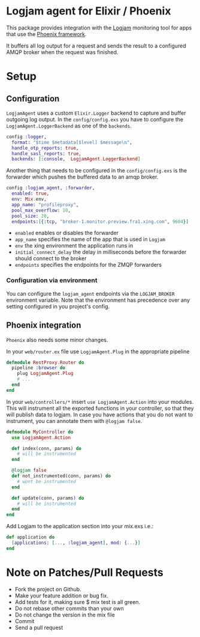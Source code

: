 Logjam agent for Elixir / Phoenix
===========

This package provides integration with the [Logjam](https://github.com/skaes/logjam_core) monitoring tool for apps that
use the [Phoenix framework](https://github.com/phoenixframework/phoenix).

It buffers all log output for a request and sends the result to a configured AMQP broker when the request was finished.

# Setup

## Configuration
`LogjamAgent` uses a custom `Elixir.Logger` backend to capture and buffer outgoing log output. In the
`config/config.exs` you have to configure the `LogjamAgent.LoggerBackend` as one of the `backends`.

``` Elixir
config :logger,
  format: "$time $metadata[$level] $message\n",
  handle_otp_reports: true,
  handle_sasl_reports: true,
  backends: [:console,  LogjamAgent.LoggerBackend]

```

Another thing that needs to be configured in the `config/config.exs` is the forwarder which pushes
the buffered data to an amqp broker.

``` Elixir
config :logjam_agent, :forwarder,
  enabled: true,
  env: Mix.env,
  app_name: "profileproxy",
  pool_max_overflow: 10,
  pool_size: 20,
  endpoints:[{:tcp, "broker-1.monitor.preview.fra1.xing.com", 9604}]
```

* `enabled` enables or disables the forwarder
* `app_name` specifies the name of the app that is used in `Logjam`
* `env` the xing environment the application runs in
* `initial_connect_delay` the delay in milliseconds before the forwarder should connect to the broker
* `endpoints` specifies the endpoints for the ZMQP forwarders

### Configuration via environment

You can configure the `logjam_agent` endpoints via the `LOGJAM_BROKER` environment variable.
Note that the environment has precedence over any setting configured in you project's config.

## Phoenix integration

`Phoenix` also needs some minor changes.

In your `web/router.ex` file use `LogjamAgent.Plug` in the appropriate pipeline

``` Elixir
defmodule RestProxy.Router do
  pipeline :browser do
    plug LogjamAgent.Plug
    # ...
  end
end
```

In your `web/controllers/*` insert `use LogjamAgent.Action` into your modules.
This will instrument all the exported functions in your controller, so that they will
publish data to logjam. In case you have actions that you do not want to instrument, you
can annotate them with `@logjam false`.


```elixir
defmodule MyController do
  use LogjamAgent.Action

  def index(conn, params) do
    # will be instrumented
  end

  @logjam false
  def not_instrumented(conn, params) do
    # wont be instrumented
  end

  def update(conn, params) do
    # will be instrumented
  end
end
```

Add Logjam to the application section into your mix.exs i.e.:

```elixir
def application do
  [applications: [..., :logjam_agent], mod: {...}]
end
```

# Note on Patches/Pull Requests ###
* Fork the project on Github.
* Make your feature addition or bug fix.
* Add tests for it, making sure $ mix test is all green.
* Do not rebase other commits than your own
* Do not change the version in the mix file
* Commit
* Send a pull request
